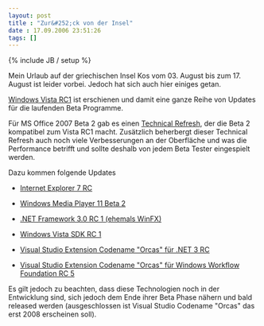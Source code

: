 ```yaml
---
layout: post
title : "Zur&#252;ck von der Insel"
date : 17.09.2006 23:51:26
tags: []
---
```

{% include JB / setup %}

Mein Urlaub auf der griechischen Insel Kos vom 03. August bis zum 17. August ist leider vorbei. Jedoch hat sich auch hier einiges getan. 

[Windows Vista RC1](http://www.winfuture.de/news,27269.html) ist erschienen und damit eine ganze Reihe von Updates für die laufenden Beta Programme. 

Für MS Office 2007 Beta 2 gab es einen [Technical Refresh](http://www.winfuture.de/news,27431.html), der die Beta 2 kompatibel zum Vista RC1 macht. Zusätzlich beherbergt dieser Technical Refresh auch noch viele Verbesserungen an der Oberfläche und was die Performance betrifft und sollte deshalb von jedem Beta Tester eingespielt werden. 

Dazu kommen folgende Updates 

*   [Internet Explorer 7 RC](http://www.microsoft.com/germany/windows/ie/downloads/default.mspx)

*   [Windows Media Player 11 Beta 2](http://www.microsoft.com/windows/windowsmedia/de/player/download/download.aspx)

*   [.NET Framework 3.0 RC 1 (ehemals WinFX)](http://www.microsoft.com/downloads/details.aspx?FamilyID=19e21845-f5e3-4387-95ff-66788825c1af&DisplayLang=en)

*   [Windows Vista SDK RC 1](http://www.microsoft.com/downloads/details.aspx?FamilyID=117ecfd3-98ad-4d67-87d2-e95a8407fa86&DisplayLang=en)

*   [Visual Studio Extension Codename "Orcas" für .NET 3 RC](http://www.microsoft.com/downloads/details.aspx?FamilyID=935aabf9-d1d0-4fc9-b443-877d8ea6eab8&DisplayLang=en)

*   [Visual Studio Extension Codename "Orcas" für Windows Workflow Foundation RC 5](http://www.microsoft.com/downloads/details.aspx?FamilyID=e8232f93-48f0-4e74-b09d-b51f1d4231a4&DisplayLang=en)

Es gilt jedoch zu beachten, dass diese Technologien noch in der Entwicklung sind, sich jedoch dem Ende ihrer Beta Phase nähern und bald released werden (ausgeschlossen ist Visual Studio Codename "Orcas" das erst 2008 erscheinen soll).

